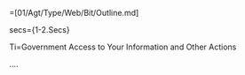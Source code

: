 =[01/Agt/Type/Web/Bit/Outline.md]

secs={1-2.Secs}

Ti=Government Access to Your Information and Other Actions

....
  
